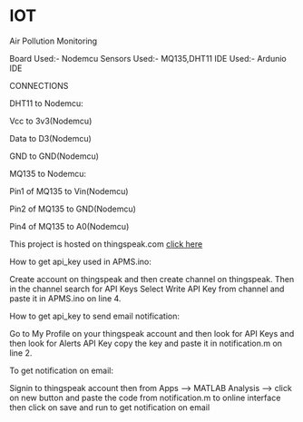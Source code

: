 # IOT
Air Pollution Monitoring

Board Used:- Nodemcu
Sensors Used:- MQ135,DHT11
IDE Used:- Ardunio IDE

CONNECTIONS

DHT11 to Nodemcu:

Vcc to 3v3(Nodemcu)

Data to D3(Nodemcu)

GND to GND(Nodemcu)

MQ135 to Nodemcu:

Pin1 of MQ135 to Vin(Nodemcu)

Pin2 of MQ135 to GND(Nodemcu)

Pin4 of MQ135 to A0(Nodemcu)

This project is hosted on thingspeak.com
[click here](https://thingspeak.com/channels/1219203)

How to get api_key used in APMS.ino:

  Create account on thingspeak and then create channel on thingspeak.
  Then in the channel search for API Keys 
  Select Write API Key from channel and paste it in APMS.ino on line 4.
  
How to get api_key to send email notification:

  Go to My Profile on your thingspeak account
  and then look for API Keys and then look for Alerts API Key
  copy the key and paste it in notification.m on line 2.
 
To get notification on email:

  Signin to thingspeak account
  then from Apps --> MATLAB Analysis --> click on new button
  and paste the code from notification.m to online interface 
  then click on save and run to get notification on email
